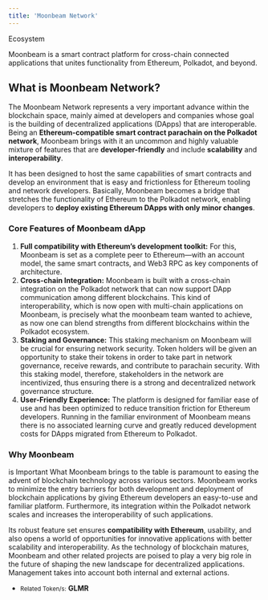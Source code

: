 ```yaml
---
title: 'Moonbeam Network'
---
```

Ecosystem  

Moonbeam is a smart contract platform for cross-chain connected applications that unites functionality from Ethereum, Polkadot, and beyond.

What is Moonbeam Network?
-------------------------

The Moonbeam Network represents a very important advance within the blockchain space, mainly aimed at developers and companies whose goal is the building of decentralized applications (DApps) that are interoperable. Being an **Ethereum-compatible smart contract parachain on the Polkadot network**, Moonbeam brings with it an uncommon and highly valuable mixture of features that are **developer-friendly** and include **scalability** and **interoperability**.

It has been designed to host the same capabilities of smart contracts and develop an environment that is easy and frictionless for Ethereum tooling and network developers. Basically, Moonbeam becomes a bridge that stretches the functionality of Ethereum to the Polkadot network, enabling developers to **deploy existing Ethereum DApps with only minor changes**.

### Core Features of Moonbeam dApp

1. **Full compatibility with Ethereum’s development toolkit:** For this, Moonbeam is set as a complete peer to Ethereum—with an account model, the same smart contracts, and Web3 RPC as key components of architecture.
2. **Cross-chain Integration:** Moonbeam is built with a cross-chain integration on the Polkadot network that can now support DApp communication among different blockchains. This kind of interoperability, which is now open with multi-chain applications on Moonbeam, is precisely what the moonbeam team wanted to achieve, as now one can blend strengths from different blockchains within the Polkadot ecosystem.
3. **Staking and Governance:** This staking mechanism on Moonbeam will be crucial for ensuring network security. Token holders will be given an opportunity to stake their tokens in order to take part in network governance, receive rewards, and contribute to parachain security. With this staking model, therefore, stakeholders in the network are incentivized, thus ensuring there is a strong and decentralized network governance structure.
4. **User-Friendly Experience:** The platform is designed for familiar ease of use and has been optimized to reduce transition friction for Ethereum developers. Running in the familiar environment of Moonbeam means there is no associated learning curve and greatly reduced development costs for DApps migrated from Ethereum to Polkadot.

### Why Moonbeam

is Important What Moonbeam brings to the table is paramount to easing the advent of blockchain technology across various sectors. Moonbeam works to minimize the entry barriers for both development and deployment of blockchain applications by giving Ethereum developers an easy-to-use and familiar platform. Furthermore, its integration within the Polkadot network scales and increases the interoperability of such applications.

Its robust feature set ensures **compatibility with Ethereum**, usability, and also opens a world of opportunities for innovative applications with better scalability and interoperability. As the technology of blockchain matures, Moonbeam and other related projects are poised to play a very big role in the future of shaping the new landscape for decentralized applications. Management takes into account both internal and external actions.

- <small>Related Token/s:</small> **GLMR**
